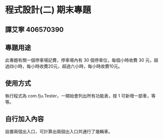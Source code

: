 # 程式設計(二) 期末專題
## 譚艾寧 406570390

## 專題用途
此專題有關一個停車場記費，停車場內有 30 個停車位，每個小時收費 30 元，超過四小時，每小時收費20元，超過六小時，每小時收費10元。

## 使用方式
執行程式為 com.fju.Tester，一開始會列出所有功能表，按 1 可新增一部車，等等。

## 自行加入內容
設置兩個出入口，可計算出兩個出入口共通行了幾輛車。

